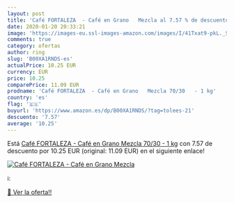 ```yaml
---
layout: post
title: 'Café FORTALEZA  - Café en Grano   Mezcla al 7.57 % de descuento'
date: 2020-01-20 20:33:21
image: 'https://images-eu.ssl-images-amazon.com/images/I/41Txat9-pkL._SL200_.jpg'
comments: true
category: ofertas
author: ring
slug: 'B00XA1RNDS-es'
actualPrice: 10.25 EUR
currency: EUR
price: 10.25
comparePrice: 11.09 EUR
prodname: 'Café FORTALEZA  - Café en Grano   Mezcla 70/30   - 1 kg'
country: 'es'
flag: '🇪🇸'
buyurl: 'https://www.amazon.es/dp/B00XA1RNDS/?tag=tolees-21'
descuento: '7.57'
average: '10.25'
---
```


Está [Café FORTALEZA  - Café en Grano   Mezcla 70/30   - 1 kg](https://www.amazon.es/dp/B00XA1RNDS/?tag=tolees-21) con 7.57 de descuento por 10.25 EUR (original: 11.09 EUR) en el siguiente enlace!

[![Café FORTALEZA  - Café en Grano   Mezcla](https://images-eu.ssl-images-amazon.com/images/I/41Txat9-pkL._SL200_.jpg)](https://www.amazon.es/dp/B00XA1RNDS/?tag=tolees-21)

ℹ️:


[🛒 Ver la oferta!!](https://www.amazon.es/dp/B00XA1RNDS/?tag=tolees-21)
